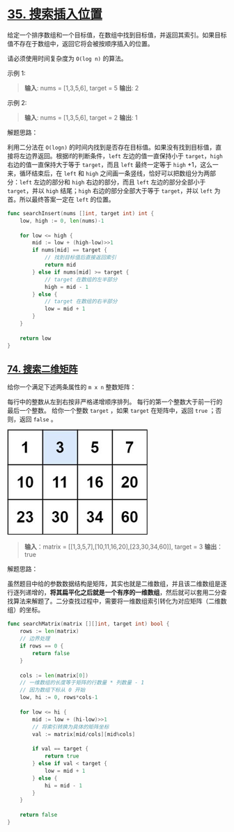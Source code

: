 # [35. 搜索插入位置](https://leetcode.cn/problems/search-insert-position/description/)

给定一个排序数组和一个目标值，在数组中找到目标值，并返回其索引。如果目标值不存在于数组中，返回它将会被按顺序插入的位置。

请必须使用时间复杂度为 `O(log n)` 的算法。

示例 1:

> **输入**: nums = [1,3,5,6], target = 5
> **输出**: 2

示例 2:

> **输入**: nums = [1,3,5,6], target = 2
> **输出**: 1

解题思路：

利用二分法在 `O(log⁡n)` 的时间内找到是否存在目标值。如果没有找到目标值，直接将左边界返回。根据if的判断条件，`left` 左边的值一直保持小于 `target`，`high` 右边的值一直保持大于等于 `target`，而且 `left` 最终一定等于 `high` +1，这么一来，循环结束后，在 `left` 和 `high` 之间画一条竖线，恰好可以把数组分为两部分：`left` 左边的部分和 `high` 右边的部分，而且 `left` 左边的部分全部小于 `target`，并以 `high` 结尾；`high` 右边的部分全部大于等于 `target`，并以 `left` 为首。所以最终答案一定在 `left` 的位置。

```go
func searchInsert(nums []int, target int) int {
	low, high := 0, len(nums)-1

	for low <= high {
		mid := low + (high-low)>>1
		if nums[mid] == target {
			// 找到目标值后直接返回索引
			return mid
		} else if nums[mid] >= target {
			// target 在数组的左半部分
			high = mid - 1
		} else {
			// target 在数组的右半部分
			low = mid + 1
		}
	}

	return low
}
```

## [74. 搜索二维矩阵](https://leetcode.cn/problems/search-a-2d-matrix/description/)

给你一个满足下述两条属性的 `m x n` 整数矩阵：

每行中的整数从左到右按非严格递增顺序排列。
每行的第一个整数大于前一行的最后一个整数。
给你一个整数 `target` ，如果 `target` 在矩阵中，返回 `true` ；否则，返回 `false` 。

![](../picture/c13102c74d9af0d651f2755a27b5d2a3_MD5.jpeg)

> **输入**：matrix = [[1,3,5,7],[10,11,16,20],[23,30,34,60]], target = 3
> **输出**：true

解题思路：

虽然题目中给的参数数据结构是矩阵，其实也就是二维数组，并且该二维数组是逐行逐列递增的，**将其扁平化之后就是一个有序的一维数组**，然后就可以套用二分查找算法来解题了。二分查找过程中，需要将一维数组索引转化为对应矩阵（二维数组）的坐标。

```go
func searchMatrix(matrix [][]int, target int) bool {
	rows := len(matrix)
	// 边界处理
	if rows == 0 {
		return false
	}

	cols := len(matrix[0])
	// 一维数组的长度等于矩阵的行数量 * 列数量 - 1
	// 因为数组下标从 0 开始
	low, hi := 0, rows*cols-1

	for low <= hi {
		mid := low + (hi-low)>>1
		// 将索引转换为具体的矩阵坐标
		val := matrix[mid/cols][mid%cols]

		if val == target {
			return true
		} else if val < target {
			low = mid + 1
		} else {
			hi = mid - 1
		}
	}

	return false
}

```